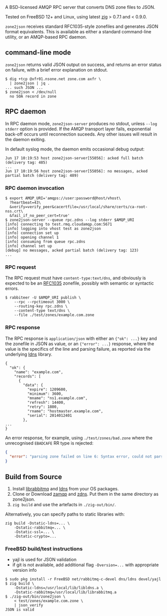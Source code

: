 A BSD-licensed AMQP RPC server that converts DNS zone files to JSON.

Tested on FreeBSD 12+ and Linux, using latest [zig] > 0.7.1 and < 0.9.0.

`zone2json` receives standard RFC1035-style zonefiles and generates JSON
format equivalents. This is available as either a standard command-line
utility, or an AMQP-based RPC daemon.

## command-line mode

`zone2json` returns valid JSON output on success, and returns an error
status on failure, with a brief error explanation on stdout.

```
$ dig +tcp @xfr01.nsone.net zone.com axfr \
  | zone2json | jq .
... such JSON ...
$ zone2json < /dev/null
  no SOA record in zone
```

## RPC daemon

In RPC daemon mode, `zone2json-server` produces no stdout, unless `--log
stderr` option is provided. If the AMQP transport layer fails,
exponential back-off occurs until reconnection suceeds. Any other issues
will result in the daemon exiting.


In default syslog mode, the daemon emits occasional debug output:

```
Jun 17 10:19:53 host zone2json-server[55056]: acked full batch (delivery tag: 485)
...
Jun 17 10:19:56 host zone2json-server[55056]: no messages, acked partial batch (delivery tag: 489)
```

### RPC daemon invocation

```
$ export AMQP_URI='amqps://user:password@host/vhost\
  ?heartbeat=43\
  &verify=verify_peer&cacertfile=/usr/local/share/certs/ca-root-nss.crt\
  &fail_if_no_peer_cert=true'
$ zone2json-server --queue rpc.zdns --log stderr $AMQP_URI
[info] connecting to test.rmq.cloudamqp.com:5671
[info] logging into vhost test as zone2json
[info] connection set up
[info] opening channel 1
[info] consuming from queue rpc.zdns
[info] channel set up
[debug] no messages, acked partial batch (delivery tag: 123)
...
```

### RPC request

The RPC request must have `content-type:text/dns`, and obviously is
expected to be an [RFC1035] zonefile, possibly with semantic or syntactic
errors.

```
$ rabbiteer -U $AMQP_URI publish \
    --rpc --rpctimeout 3000 \
    --routing-key rpc.zdns \
    --content-type text/dns \
    --file ./test/zones/example.com.zone
```

### RPC response

The RPC response is `application/json` with either an `{"ok": ...}` key
and the zonefile in JSON as value, or an `{"error": ...}` response,
where the value is the specifics of the line and parsing failure, as
reported via the underlying [ldns] library.

```
{
  "ok": {
    "name": "example.com",
    "records": [
      {
        "data": {
          "expire": 1209600,
          "minimum": 3600,
          "mname": "ns1.example.com",
          "refresh": 14400,
          "retry": 1800,
          "rname": "hostmaster.example.com",
          "serial": 2014012401
        },
...
}
```

An error response, for example, using `./test/zones/bad.zone` where the
unrecognised `EBADCAFE` RR type is rejected:

```json
{
  "error": "parsing zone failed on line 6: Syntax error, could not parse the RR's rdata"
}
```

## Build from Source

1. Install [librabbitmq] and [ldns] from your OS packages.
2. Clone or Download [zamqp](https://github.com/skunkwerks/zamqp) and
   [zdns](https://github.com/skunkwerks/zdns). Put them in the same
   directory as zone2json.
3. `zig build` and use the artefacts in `./zig-out/bin/`.

Alternatively, you can specify paths to static libraries with:

```
zig build -Dstatic-ldns=... \
    -Dstatic-rabbitmq=... \
    -Dstatic-ssl=... \
    -Dstatic-crypto=...
```

### FreeBSD build/test instructions

- yajl is used for JSON validation
- if git is not available, add additional flag `-Dversion=...` with
    appropriate version info

```
$ sudo pkg install -r FreeBSD net/rabbitmq-c-devel dns/ldns devel/yajl
$ zig build \
    -Dstatic-ldns=/usr/local/lib/libldns.a \
    -Dstatic-rabbitmq=/usr/local/lib/librabbitmq.a
$ ./zig-out/bin/zone2json \
    < test/zones/example.com.zone \
    | json_verify
JSON is valid
```

[librabbitmq]: https://github.com/alanxz/rabbitmq-c
[ldns]: https://www.nlnetlabs.nl/documentation/ldns
[zig]: https://ziglang.org/
[RFC1035]: https://tools.ietf.org/html/rfc1035
